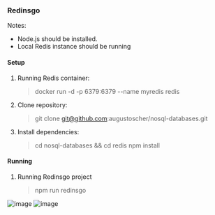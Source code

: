 ### Redinsgo
Notes:
- Node.js should be installed.
- Local Redis instance should be running

#### Setup
1. Running Redis container:
   > docker run -d -p 6379:6379 --name myredis redis

2. Clone repository:
   > git clone git@github.com:augustoscher/nosql-databases.git

3. Install dependencies:
   > cd nosql-databases && cd redis
   > npm install  

#### Running
1. Running Redinsgo project
   > npm run redinsgo

![image](https://user-images.githubusercontent.com/9935397/75674990-01362780-5c65-11ea-814c-b67c4ed347ad.png)
![image](https://user-images.githubusercontent.com/9935397/75675080-2e82d580-5c65-11ea-8742-b7dcb5a6df95.png)



